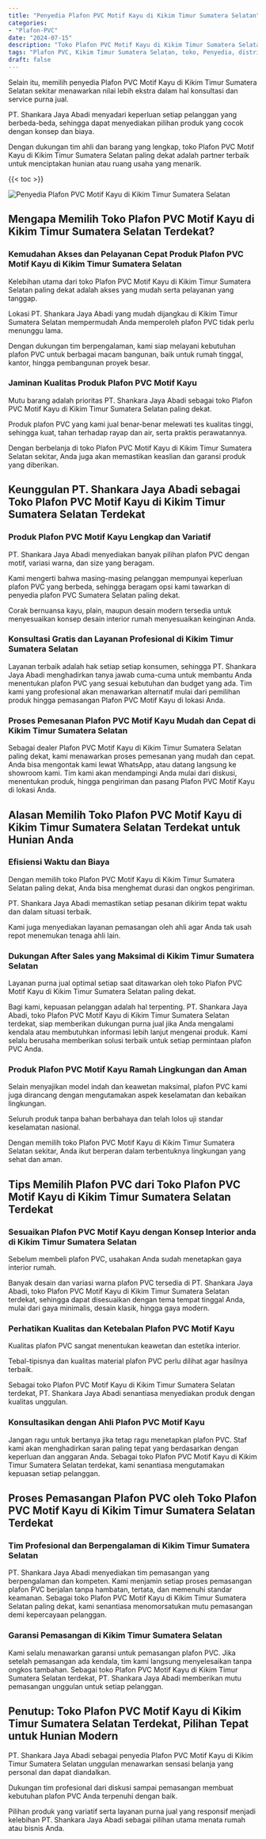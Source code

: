 ```yaml
---
title: "Penyedia Plafon PVC Motif Kayu di Kikim Timur Sumatera Selatan"
categories: 
- "Plafon-PVC"
date: "2024-07-15"
description: "Toko Plafon PVC Motif Kayu di Kikim Timur Sumatera Selatan bagi rumah, perkantoran, dan toko. Produk unggulan, beragam motif, warna modern, dengan jasa penempatan dikerjakan oleh tenaga ahli berpengalaman dan jaminan resmi!|Jasa penyediaan Plafon PVC Motif Kayu di Kikim Timur Sumatera Selatan untuk keperluan rumah, kantor, maupun toko, beserta material unggulan dan penempatan oleh teknisi berpengalaman serta kepastian resmi.|Pilihan Plafon PVC Motif Kayu di Kikim Timur Sumatera Selatan yang terpercaya bagi rumah, office, dan toko, dengan produk terbaik dan penempatan ditangani oleh teknisi profesional serta kepastian resmi.|Distribusi Plafon PVC Motif Kayu di Kikim Timur Sumatera Selatan bagi rumah, office, dan ritel, dengan plafon unggulan dan pemasangan oleh tim ahli, dilengkapi dengan jaminan resmi.}"
tags: "Plafon PVC, Kikim Timur Sumatera Selatan, toko, Penyedia, distributor"
draft: false
---
```


Selain itu, memilih penyedia Plafon PVC Motif Kayu di Kikim Timur Sumatera Selatan sekitar menawarkan nilai lebih ekstra dalam hal konsultasi dan service purna jual.

PT. Shankara Jaya Abadi menyadari keperluan setiap pelanggan yang berbeda-beda, sehingga dapat menyediakan pilihan produk yang cocok dengan konsep dan biaya.

Dengan dukungan tim ahli dan barang yang lengkap, toko Plafon PVC Motif Kayu di Kikim Timur Sumatera Selatan paling dekat adalah partner terbaik untuk menciptakan hunian atau ruang usaha yang menarik.

{{< toc >}}

![Penyedia Plafon PVC Motif Kayu di Kikim Timur Sumatera Selatan](/images/Plafon-PVC/Penyedia-Plafon-PVC-Motif-Kayu-di-Kikim-Timur-Sumatera-Selatan.png)


## Mengapa Memilih Toko Plafon PVC Motif Kayu di Kikim Timur Sumatera Selatan Terdekat?

### Kemudahan Akses dan Pelayanan Cepat Produk Plafon PVC Motif Kayu di Kikim Timur Sumatera Selatan

Kelebihan utama dari toko Plafon PVC Motif Kayu di Kikim Timur Sumatera Selatan paling dekat adalah akses yang mudah serta pelayanan yang tanggap.

Lokasi PT. Shankara Jaya Abadi yang mudah dijangkau di Kikim Timur Sumatera Selatan mempermudah Anda memperoleh plafon PVC tidak perlu menunggu lama.

Dengan dukungan tim berpengalaman, kami siap melayani kebutuhan plafon PVC untuk berbagai macam bangunan, baik untuk rumah tinggal, kantor, hingga pembangunan proyek besar.

### Jaminan Kualitas Produk Plafon PVC Motif Kayu

Mutu barang adalah prioritas PT. Shankara Jaya Abadi sebagai toko Plafon PVC Motif Kayu di Kikim Timur Sumatera Selatan paling dekat.

Produk plafon PVC yang kami jual benar-benar melewati tes kualitas tinggi, sehingga kuat, tahan terhadap rayap dan air, serta praktis perawatannya.

Dengan berbelanja di toko Plafon PVC Motif Kayu di Kikim Timur Sumatera Selatan sekitar, Anda juga akan memastikan keaslian dan garansi produk yang diberikan.

## Keunggulan PT. Shankara Jaya Abadi sebagai Toko Plafon PVC Motif Kayu di Kikim Timur Sumatera Selatan Terdekat

### Produk Plafon PVC Motif Kayu Lengkap dan Variatif

PT. Shankara Jaya Abadi menyediakan banyak pilihan plafon PVC dengan motif, variasi warna, dan size yang beragam.

Kami mengerti bahwa masing-masing pelanggan mempunyai keperluan plafon PVC yang berbeda, sehingga beragam opsi kami tawarkan di penyedia plafon PVC Sumatera Selatan paling dekat.

Corak bernuansa kayu, plain, maupun desain modern tersedia untuk menyesuaikan konsep desain interior rumah menyesuaikan keinginan Anda.

### Konsultasi Gratis dan Layanan Profesional di Kikim Timur Sumatera Selatan

Layanan terbaik adalah hak setiap setiap konsumen, sehingga PT. Shankara Jaya Abadi menghadirkan tanya jawab cuma-cuma untuk membantu Anda menentukan plafon PVC yang sesuai kebutuhan dan budget yang ada. Tim kami yang profesional akan menawarkan alternatif mulai dari pemilihan produk hingga pemasangan Plafon PVC Motif Kayu di lokasi Anda.

### Proses Pemesanan Plafon PVC Motif Kayu Mudah dan Cepat di Kikim Timur Sumatera Selatan

Sebagai dealer Plafon PVC Motif Kayu di Kikim Timur Sumatera Selatan paling dekat, kami menawarkan proses pemesanan yang mudah dan cepat. Anda bisa mengontak kami lewat WhatsApp, atau datang langsung ke showroom kami. Tim kami akan mendampingi Anda mulai dari diskusi, menentukan produk, hingga pengiriman dan pasang Plafon PVC Motif Kayu di lokasi Anda.

## Alasan Memilih Toko Plafon PVC Motif Kayu di Kikim Timur Sumatera Selatan Terdekat untuk Hunian Anda

### Efisiensi Waktu dan Biaya

Dengan memilih toko Plafon PVC Motif Kayu di Kikim Timur Sumatera Selatan paling dekat, Anda bisa menghemat durasi dan ongkos pengiriman.

PT. Shankara Jaya Abadi memastikan setiap pesanan dikirim tepat waktu dan dalam situasi terbaik.

Kami juga menyediakan layanan pemasangan oleh ahli agar Anda tak usah repot menemukan tenaga ahli lain.

### Dukungan After Sales yang Maksimal di Kikim Timur Sumatera Selatan

Layanan purna jual optimal setiap saat ditawarkan oleh toko Plafon PVC Motif Kayu di Kikim Timur Sumatera Selatan paling dekat.

Bagi kami, kepuasan pelanggan adalah hal terpenting. PT. Shankara Jaya Abadi, toko Plafon PVC Motif Kayu di Kikim Timur Sumatera Selatan terdekat, siap memberikan dukungan purna jual jika Anda mengalami kendala atau membutuhkan informasi lebih lanjut mengenai produk. Kami selalu berusaha memberikan solusi terbaik untuk setiap permintaan plafon PVC Anda.

### Produk Plafon PVC Motif Kayu Ramah Lingkungan dan Aman

Selain menyajikan model indah dan keawetan maksimal, plafon PVC kami juga dirancang dengan mengutamakan aspek keselamatan dan kebaikan lingkungan.

Seluruh produk tanpa bahan berbahaya dan telah lolos uji standar keselamatan nasional.

Dengan memilih toko Plafon PVC Motif Kayu di Kikim Timur Sumatera Selatan sekitar, Anda ikut berperan dalam terbentuknya lingkungan yang sehat dan aman.

## Tips Memilih Plafon PVC dari Toko Plafon PVC Motif Kayu di Kikim Timur Sumatera Selatan Terdekat

### Sesuaikan Plafon PVC Motif Kayu dengan Konsep Interior anda di Kikim Timur Sumatera Selatan

Sebelum membeli plafon PVC, usahakan Anda sudah menetapkan gaya interior rumah.

Banyak desain dan variasi warna plafon PVC tersedia di PT. Shankara Jaya Abadi, toko Plafon PVC Motif Kayu di Kikim Timur Sumatera Selatan terdekat, sehingga dapat disesuaikan dengan tema tempat tinggal Anda, mulai dari gaya minimalis, desain klasik, hingga gaya modern.

### Perhatikan Kualitas dan Ketebalan Plafon PVC Motif Kayu

Kualitas plafon PVC sangat menentukan keawetan dan estetika interior.

Tebal-tipisnya dan kualitas material plafon PVC perlu dilihat agar hasilnya terbaik.

Sebagai toko Plafon PVC Motif Kayu di Kikim Timur Sumatera Selatan terdekat, PT. Shankara Jaya Abadi senantiasa menyediakan produk dengan kualitas unggulan.

### Konsultasikan dengan Ahli Plafon PVC Motif Kayu

Jangan ragu untuk bertanya jika tetap ragu menetapkan plafon PVC. Staf kami akan menghadirkan saran paling tepat yang berdasarkan dengan keperluan dan anggaran Anda. Sebagai toko Plafon PVC Motif Kayu di Kikim Timur Sumatera Selatan terdekat, kami senantiasa mengutamakan kepuasan setiap pelanggan.

## Proses Pemasangan Plafon PVC oleh Toko Plafon PVC Motif Kayu di Kikim Timur Sumatera Selatan Terdekat

### Tim Profesional dan Berpengalaman di Kikim Timur Sumatera Selatan

PT. Shankara Jaya Abadi menyediakan tim pemasangan yang berpengalaman dan kompeten. Kami menjamin setiap proses pemasangan plafon PVC berjalan tanpa hambatan, tertata, dan memenuhi standar keamanan. Sebagai toko Plafon PVC Motif Kayu di Kikim Timur Sumatera Selatan paling dekat, kami senantiasa menomorsatukan mutu pemasangan demi kepercayaan pelanggan.

### Garansi Pemasangan di Kikim Timur Sumatera Selatan

Kami selalu menawarkan garansi untuk pemasangan plafon PVC. Jika setelah pemasangan ada kendala, tim kami langsung menyelesaikan tanpa ongkos tambahan. Sebagai toko Plafon PVC Motif Kayu di Kikim Timur Sumatera Selatan terdekat, PT. Shankara Jaya Abadi memberikan mutu pemasangan unggulan untuk setiap pelanggan.

## Penutup: Toko Plafon PVC Motif Kayu di Kikim Timur Sumatera Selatan Terdekat, Pilihan Tepat untuk Hunian Modern

PT. Shankara Jaya Abadi sebagai penyedia Plafon PVC Motif Kayu di Kikim Timur Sumatera Selatan unggulan menawarkan sensasi belanja yang personal dan dapat diandalkan.

Dukungan tim profesional dari diskusi sampai pemasangan membuat kebutuhan plafon PVC Anda terpenuhi dengan baik.

Pilihan produk yang variatif serta layanan purna jual yang responsif menjadi kelebihan PT. Shankara Jaya Abadi sebagai pilihan utama menata rumah atau bisnis Anda.